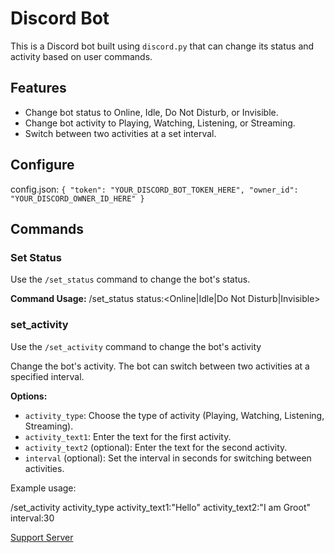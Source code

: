 # Discord Bot

This is a Discord bot built using `discord.py` that can change its status and activity based on user commands.

## Features

- Change bot status to Online, Idle, Do Not Disturb, or Invisible.
- Change bot activity to Playing, Watching, Listening, or Streaming.
- Switch between two activities at a set interval.


## Configure

config.json:
`
{
    "token": "YOUR_DISCORD_BOT_TOKEN_HERE",
    "owner_id": "YOUR_DISCORD_OWNER_ID_HERE"
}
`
## Commands

### Set Status

Use the `/set_status` command to change the bot's status.

**Command Usage:**
/set_status status:<Online|Idle|Do Not Disturb|Invisible>

### set_activity

Use the `/set_activity` command to change the bot's activity

Change the bot's activity. The bot can switch between two activities at a specified interval.

**Options:**
- `activity_type`: Choose the type of activity (Playing, Watching, Listening, Streaming).
- `activity_text1`: Enter the text for the first activity.
- `activity_text2` (optional): Enter the text for the second activity.
- `interval` (optional): Set the interval in seconds for switching between activities.

Example usage:

/set_activity activity_type
activity_text1:"Hello" activity_text2:"I am Groot" interval:30

[Support Server](https://discord.gg/HAyAe387Tk)
